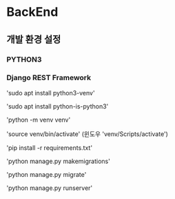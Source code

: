 # BackEnd

## 개발 환경 설정

### PYTHON3

### Django REST Framework

'sudo apt install python3-venv'

'sudo apt install python-is-python3'

'python -m venv venv'

'source venv/bin/activate'
(윈도우 'venv/Scripts/activate')

'pip install -r requirements.txt'

'python manage.py makemigrations'

'python manage.py migrate'

'python manage.py runserver'

